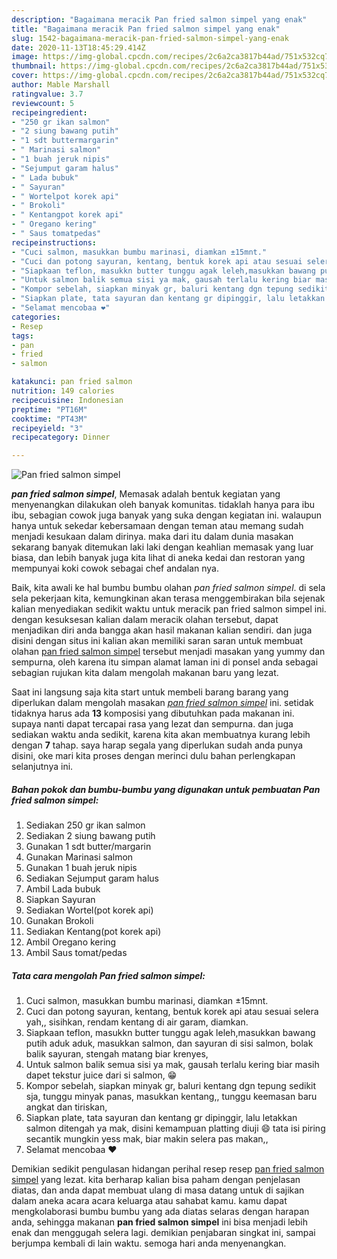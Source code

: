 ```yaml
---
description: "Bagaimana meracik Pan fried salmon simpel yang enak"
title: "Bagaimana meracik Pan fried salmon simpel yang enak"
slug: 1542-bagaimana-meracik-pan-fried-salmon-simpel-yang-enak
date: 2020-11-13T18:45:29.414Z
image: https://img-global.cpcdn.com/recipes/2c6a2ca3817b44ad/751x532cq70/pan-fried-salmon-simpel-foto-resep-utama.jpg
thumbnail: https://img-global.cpcdn.com/recipes/2c6a2ca3817b44ad/751x532cq70/pan-fried-salmon-simpel-foto-resep-utama.jpg
cover: https://img-global.cpcdn.com/recipes/2c6a2ca3817b44ad/751x532cq70/pan-fried-salmon-simpel-foto-resep-utama.jpg
author: Mable Marshall
ratingvalue: 3.7
reviewcount: 5
recipeingredient:
- "250 gr ikan salmon"
- "2 siung bawang putih"
- "1 sdt buttermargarin"
- " Marinasi salmon"
- "1 buah jeruk nipis"
- "Sejumput garam halus"
- " Lada bubuk"
- " Sayuran"
- " Wortelpot korek api"
- " Brokoli"
- " Kentangpot korek api"
- " Oregano kering"
- " Saus tomatpedas"
recipeinstructions:
- "Cuci salmon, masukkan bumbu marinasi, diamkan ±15mnt."
- "Cuci dan potong sayuran, kentang, bentuk korek api atau sesuai selera yah,, sisihkan, rendam kentang di air garam, diamkan."
- "Siapkaan teflon, masukkn butter tunggu agak leleh,masukkan bawang putih aduk aduk, masukkan salmon, dan sayuran di sisi salmon, bolak balik sayuran, stengah matang biar krenyes,"
- "Untuk salmon balik semua sisi ya mak, gausah terlalu kering biar masih dapet tekstur juice dari si salmon, 😁"
- "Kompor sebelah, siapkan minyak gr, baluri kentang dgn tepung sedikit sja, tunggu minyak panas, masukkan kentang,, tunggu keemasan baru angkat dan tiriskan,"
- "Siapkan plate, tata sayuran dan kentang gr dipinggir, lalu letakkan salmon ditengah ya mak, disini kemampuan platting diuji 😄 tata isi piring secantik mungkin yess mak, biar makin selera pas makan,,"
- "Selamat mencobaa ❤"
categories:
- Resep
tags:
- pan
- fried
- salmon

katakunci: pan fried salmon 
nutrition: 149 calories
recipecuisine: Indonesian
preptime: "PT16M"
cooktime: "PT43M"
recipeyield: "3"
recipecategory: Dinner

---
```



![Pan fried salmon simpel](https://img-global.cpcdn.com/recipes/2c6a2ca3817b44ad/751x532cq70/pan-fried-salmon-simpel-foto-resep-utama.jpg)

<b><i>pan fried salmon simpel</i></b>, Memasak adalah bentuk kegiatan yang menyenangkan dilakukan oleh banyak komunitas. tidaklah hanya para ibu ibu, sebagian cowok juga banyak yang suka dengan kegiatan ini. walaupun hanya untuk sekedar kebersamaan dengan teman atau memang sudah menjadi kesukaan dalam dirinya. maka dari itu dalam dunia masakan sekarang banyak ditemukan laki laki dengan keahlian memasak yang luar biasa, dan lebih banyak juga kita lihat di aneka kedai dan restoran yang mempunyai koki cowok sebagai chef andalan nya.

Baik, kita awali ke hal bumbu bumbu olahan <i>pan fried salmon simpel</i>. di sela sela pekerjaan kita, kemungkinan akan terasa menggembirakan bila sejenak kalian menyediakan sedikit waktu untuk meracik pan fried salmon simpel ini. dengan kesuksesan kalian dalam meracik olahan tersebut, dapat menjadikan diri anda bangga akan hasil makanan kalian sendiri. dan juga disini dengan situs ini kalian akan memiliki saran saran untuk membuat olahan <u>pan fried salmon simpel</u> tersebut menjadi masakan yang yummy dan sempurna, oleh karena itu simpan alamat laman ini di ponsel anda sebagai sebagian rujukan kita dalam mengolah makanan baru yang lezat.




Saat ini langsung saja kita start untuk membeli barang barang yang diperlukan dalam mengolah masakan <u><i>pan fried salmon simpel</i></u> ini. setidak tidaknya harus ada <b>13</b> komposisi yang dibutuhkan pada makanan ini. supaya nanti dapat tercapai rasa yang lezat dan sempurna. dan juga sediakan waktu anda sedikit, karena kita akan membuatnya kurang lebih dengan <b>7</b> tahap. saya harap segala yang diperlukan sudah anda punya disini, oke mari kita proses dengan merinci dulu bahan perlengkapan selanjutnya ini.

<!--inarticleads1-->

##### Bahan pokok dan bumbu-bumbu yang digunakan untuk pembuatan Pan fried salmon simpel:

1. Sediakan 250 gr ikan salmon
1. Sediakan 2 siung bawang putih
1. Gunakan 1 sdt butter/margarin
1. Gunakan  Marinasi salmon
1. Gunakan 1 buah jeruk nipis
1. Sediakan Sejumput garam halus
1. Ambil  Lada bubuk
1. Siapkan  Sayuran
1. Sediakan  Wortel(pot korek api)
1. Gunakan  Brokoli
1. Sediakan  Kentang(pot korek api)
1. Ambil  Oregano kering
1. Ambil  Saus tomat/pedas




<!--inarticleads2-->

##### Tata cara mengolah Pan fried salmon simpel:

1. Cuci salmon, masukkan bumbu marinasi, diamkan ±15mnt.
1. Cuci dan potong sayuran, kentang, bentuk korek api atau sesuai selera yah,, sisihkan, rendam kentang di air garam, diamkan.
1. Siapkaan teflon, masukkn butter tunggu agak leleh,masukkan bawang putih aduk aduk, masukkan salmon, dan sayuran di sisi salmon, bolak balik sayuran, stengah matang biar krenyes,
1. Untuk salmon balik semua sisi ya mak, gausah terlalu kering biar masih dapet tekstur juice dari si salmon, 😁
1. Kompor sebelah, siapkan minyak gr, baluri kentang dgn tepung sedikit sja, tunggu minyak panas, masukkan kentang,, tunggu keemasan baru angkat dan tiriskan,
1. Siapkan plate, tata sayuran dan kentang gr dipinggir, lalu letakkan salmon ditengah ya mak, disini kemampuan platting diuji 😄 tata isi piring secantik mungkin yess mak, biar makin selera pas makan,,
1. Selamat mencobaa ❤




Demikian sedikit pengulasan hidangan perihal resep resep <u>pan fried salmon simpel</u> yang lezat. kita berharap kalian bisa paham dengan penjelasan diatas, dan anda dapat membuat ulang di masa datang untuk di sajikan dalam aneka acara acara keluarga atau sahabat kamu. kamu dapat mengkolaborasi bumbu bumbu yang ada diatas selaras dengan harapan anda, sehingga makanan <b>pan fried salmon simpel</b> ini bisa menjadi lebih enak dan menggugah selera lagi. demikian penjabaran singkat ini, sampai berjumpa kembali di lain waktu. semoga hari anda menyenangkan.
